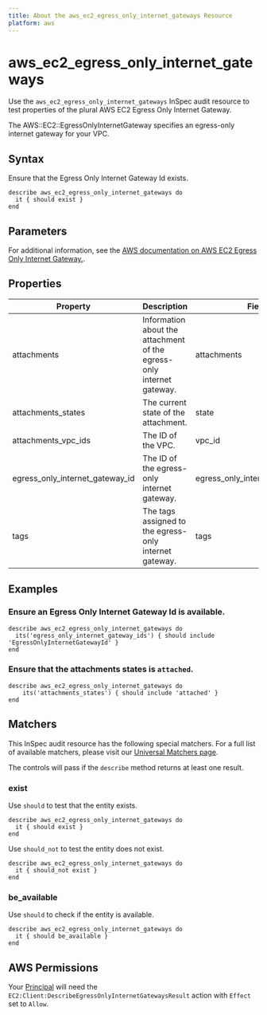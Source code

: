 ```yaml
---
title: About the aws_ec2_egress_only_internet_gateways Resource
platform: aws
---
```


# aws_ec2_egress_only_internet_gateways

Use the `aws_ec2_egress_only_internet_gateways` InSpec audit resource to test properties of the plural AWS EC2 Egress Only Internet Gateway.

The AWS::EC2::EgressOnlyInternetGateway specifies an egress-only internet gateway for your VPC.

## Syntax

Ensure that the Egress Only Internet Gateway Id exists.

    describe aws_ec2_egress_only_internet_gateways do
      it { should exist }
    end

## Parameters

For additional information, see the [AWS documentation on AWS EC2 Egress Only Internet Gateway.](https://docs.aws.amazon.com/AWSCloudFormation/latest/UserGuide/aws-resource-ec2-egressonlyinternetgateway.html).

## Properties

| Property | Description | Field | 
| --- | --- | --- |
| attachments | Information about the attachment of the egress-only internet gateway. | attachments |
| attachments_states | The current state of the attachment. | state |
| attachments_vpc_ids | The ID of the VPC. | vpc_id |
| egress_only_internet_gateway_id | The ID of the egress-only internet gateway. | egress_only_internet_gateway_id |
| tags | The tags assigned to the egress-only internet gateway. | tags |

## Examples

### Ensure an Egress Only Internet Gateway Id is available.
    describe aws_ec2_egress_only_internet_gateways do
      its('egress_only_internet_gateway_ids') { should include 'EgressOnlyInternetGatewayId' }
    end

### Ensure that the attachments states is `attached`.
    describe aws_ec2_egress_only_internet_gateways do
        its('attachments_states') { should include 'attached' }
    end

## Matchers

This InSpec audit resource has the following special matchers. For a full list of available matchers, please visit our [Universal Matchers page](https://www.inspec.io/docs/reference/matchers/).

The controls will pass if the `describe` method returns at least one result.

### exist

Use `should` to test that the entity exists.

    describe aws_ec2_egress_only_internet_gateways do
      it { should exist }
    end

Use `should_not` to test the entity does not exist.

    describe aws_ec2_egress_only_internet_gateways do
      it { should_not exist }
    end

### be_available

Use `should` to check if the entity is available.

    describe aws_ec2_egress_only_internet_gateways do
      it { should be_available }
    end

## AWS Permissions

Your [Principal](https://docs.aws.amazon.com/IAM/latest/UserGuide/intro-structure.html#intro-structure-principal) will need the `EC2:Client:DescribeEgressOnlyInternetGatewaysResult` action with `Effect` set to `Allow`.